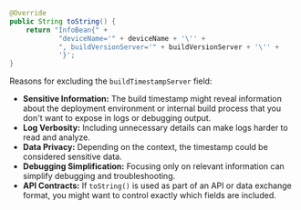 ```java
@Override
public String toString() {
    return "InfoBean{" +
            "deviceName='" + deviceName + '\'' +
            ", buildVersionServer='" + buildVersionServer + '\'' +
            '}';
}
```

Reasons for excluding the `buildTimestampServer` field:

*   **Sensitive Information:** The build timestamp might reveal information about the deployment environment or internal build process that you don't want to expose in logs or debugging output.
*   **Log Verbosity:**  Including unnecessary details can make logs harder to read and analyze.
*   **Data Privacy:** Depending on the context, the timestamp could be considered sensitive data.
*   **Debugging Simplification:** Focusing only on relevant information can simplify debugging and troubleshooting.
*   **API Contracts:** If `toString()` is used as part of an API or data exchange format, you might want to control exactly which fields are included.